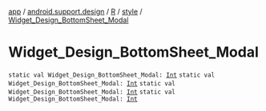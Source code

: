 [app](../../../index.md) / [android.support.design](../../index.md) / [R](../index.md) / [style](index.md) / [Widget_Design_BottomSheet_Modal](.)

# Widget_Design_BottomSheet_Modal

`static val Widget_Design_BottomSheet_Modal: `[`Int`](https://kotlinlang.org/api/latest/jvm/stdlib/kotlin/-int/index.html)
`static val Widget_Design_BottomSheet_Modal: `[`Int`](https://kotlinlang.org/api/latest/jvm/stdlib/kotlin/-int/index.html)
`static val Widget_Design_BottomSheet_Modal: `[`Int`](https://kotlinlang.org/api/latest/jvm/stdlib/kotlin/-int/index.html)
`static val Widget_Design_BottomSheet_Modal: `[`Int`](https://kotlinlang.org/api/latest/jvm/stdlib/kotlin/-int/index.html)